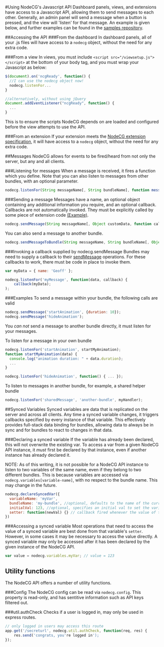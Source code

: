 #Using NodeCG's Javascript API
Dashboard panels, views, and extensions have access to a Javascript API, allowing them to send messages to each other.
Generally, an admin panel will send a message when a button is pressed, and the view will 'listen' for that message.
An example is given below, and further examples can be found in the [samples repository](https://github.com/nodecg/nodecg-samples).

##Accessing the API
###From the dashboard
In dashboard panels, all of your .js files will have access to a `nodecg` object, without the need for any extra code.

###From a view
In views, you must include `<script src="/viewsetup.js"></script>` at the bottom of your body tag, and you must wrap your Javascript as below:
```javascript
$(document).on('ncgReady', function() {
  //I can use the nodecg object now!
  nodecg.listenFor...
}

//alternatively, without using jQuery
document.addEventListener("ncgReady", function() {
  ...
}
```
This is to ensure the scripts NodeCG depends on are loaded and configured before the view attempts to use the API.

###From an extension
If your extension meets the [NodeCG extension specification](extensions.md), it will have access to a `nodecg` object, without the need for any extra code.


##Messages
NodeCG allows for events to be fired/heard from not only the server, but any and all clients.

###Listening for messages
When a message is received, it fires a function which you define.
Note that you can also listen to messages from other bundles, with an optional parameter.
```javascript
nodecg.listenFor(String messageName[, String bundleName], function messageHandler(data));
```

###Sending a message
Messages have a name, an optional object containing any additional information you require, and an optional callback.
Callbacks are not automatically invoked. They must be explicitly called by some piece of extension code [(Example)](extensions.md#invoking-a-callback-supplied-by-nodecgsendmessage).
```javascript
nodecg.sendMessage(String messageName[, Object customData, function callback]);
```
You can also send a message to another bundle.
```javascript
nodecg.sendMessageToBundle(String messageName, String bundleName[, Object customData, function callback]);
```

###Invoking a callback supplied by nodecg.sendMessage
Bundles may need to supply a callback to their [sendMessage](nodecg-api.md#sending-a-message) operations.
For these callbacks to work, there must be code in place to invoke them.
````javascript
var myData = { name: 'Geoff' };

nodecg.listenFor('myMessage', function(data, callback) {
    callback(myData);
);
````

###Examples
To send a message within your bundle, the following calls are valid
```javascript
nodecg.sendMessage('startAnimation', {duration: 10});
nodecg.sendMessage('hideAnimation');
```
You *can not* send a message to another bundle directly, it must listen for your messages.

To listen for a message in your own bundle
```javascript
nodecg.listenFor('startAnimation', startMyAnimation);
function startMyAnimation(data) {
  console.log("animation duration: " + data.duration);
  ...
}

nodecg.listenFor('hideAnimation', function() { ... });
```

To listen to messages in another bundle, for example, a shared helper bundle
```javascript
nodecg.listenFor('sharedMessage', 'another-bundle', myHandler);
```

##Synced Variables
Synced variables are data that is replicated on the server and across all clients. Any time a synced variable changes,
it triggers callbacks specified by every instance of that variable. This effectively provides full-stack data binding for bundles,
allowing data to always be in sync and for bundles to react to changes in that data.

###Declaring a synced variable
If the variable has already been declared, this will not overwrite the existing var.
To access a var from a given NodeCG API instance, it _must_ first be declared by that instance, even if another instance has already declared it.

NOTE: As of this writing, it is not possible for a NodeCG API instance to listen to two variables of the same name, even if they belong to two different bundles.
This is because variables are accessed via `nodecg.variables[variable-name]`, with no respect to the bundle name. This may change in the future.

```javascript
nodecg.declareSyncedVar({
  variableName: 'myVar',
  bundleName: 'my-bundle', //optional, defaults to the name of the current bundle. can be used to listen to another bundle's variable
  initialVal: 123, //optional, specifies an initial val to set the variable to if it doesn't yet exist
  setter: function(newVal) {} // callback fired whenever the value of this variable changes
})
```

###Accessing a synced variable
Most operations that need to access the value of a synced variable are best done from that variable's `setter`.
However, in some cases it may be necessary to access the value directly.
A synced variable may only be accessed after it has been declared by the given instance of the NodeCG API.
```javascript
var value = nodecg.variables.myVar; // value = 123
```

## Utility functions
The NodeCG API offers a number of utility functions.

###Config
The NodeCG config can be read via `nodecg.config`.
This property is read-only, and has sentitive information such as API keys filtered out.

###util.authCheck
Checks if a user is logged in, may only be used in express routes.
```javascript
// only logged in users may access this route
app.get('/secreturl', nodecg.util.authCheck, function(req, res) {
    res.send('congrats, you're logged in');
});
```